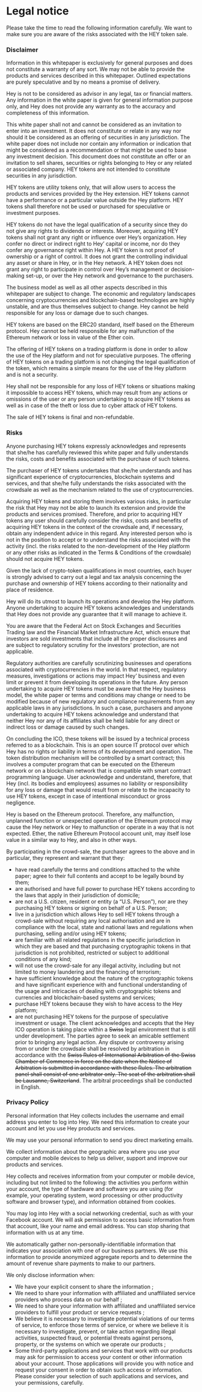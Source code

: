 # Legal notice

Please take the time to read the following information carefully. We want to make sure you are aware of the risks associated with the HEY token sale.

### Disclaimer

Information in this whitepaper is exclusively for general purposes and does not constitute a warranty of any sort. We may not be able to provide the products and services described in this whitepaper. Outlined expectations are purely speculative and by no means a promise of delivery.

Hey is not to be considered as advisor in any legal, tax or financial matters. Any information in the white paper is given for general information purpose only, and Hey does not provide any warranty as to the accuracy and completeness of this information.

This white paper shall not and cannot be considered as an invitation to enter into an investment. It does not constitute or relate in any way nor should it be considered as an offering of securities in any jurisdiction. The white paper does not include nor contain any information or indication that might be considered as a recommendation or that might be used to base any investment decision. This document does not constitute an offer or an invitation to sell shares, securities or rights belonging to Hey or any related or associated company. HEY tokens are not intended to constitute securities in any jurisdiction.

HEY tokens are utility tokens only, that will allow users to access the products and services provided by the Hey extension. HEY tokens cannot have a performance or a particular value outside the Hey platform. HEY tokens shall therefore not be used or purchased for speculative or investment purposes.

HEY tokens do not have the legal qualification of a security since they do not give any rights to dividends or interests. Moreover, acquiring HEY tokens shall not grant any right or influence over Hey’s organization. Hey confer no direct or indirect right to Hey’ capital or income, nor do they confer any governance right within Hey. A HEY token is not proof of ownership or a right of control. It does not grant the controlling individual any asset or share in Hey, or in the Hey network. A HEY token does not grant any right to participate in control over Hey’s management or decision-making set-up, or over the Hey network and governance to the purchasers.

The business model as well as all other aspects described in this whitepaper are subject to change. The economic and regulatory landscapes concerning cryptocurrencies and blockchain-based technologies are highly unstable, and are thus themselves subject to change. Hey cannot be held responsible for any loss or damage due to such changes.

HEY tokens are based on the ERC20 standard, itself based on the Ethereum protocol. Hey cannot be held responsible for any malfunction of the Ethereum network or loss in value of the Ether coin.

The offering of HEY tokens on a trading platform is done in order to allow the use of the Hey platform and not for speculative purposes. The offering of HEY tokens on a trading platform is not changing the legal qualification of the token, which remains a simple means for the use of the Hey platform and is not a security.

Hey shall not be responsible for any loss of HEY tokens or situations making it impossible to access HEY tokens, which may result from any actions or omissions of the user or any person undertaking to acquire HEY tokens as well as in case of the theft or loss due to cyber attack of HEY tokens.

The sale of HEY tokens is final and non-refundable.

### Risks

Anyone purchasing HEY tokens expressly acknowledges and represents that she/he has carefully reviewed this white paper and fully understands the risks, costs and benefits associated with the purchase of such tokens.

The purchaser of HEY tokens undertakes that she/he understands and has significant experience of cryptocurrencies, blockchain systems and services, and that she/he fully understands the risks associated with the crowdsale as well as the mechanism related to the use of cryptocurrencies.

Acquiring HEY tokens and storing them involves various risks, in particular the risk that Hey may not be able to launch its extension and provide the products and services promised. Therefore, and prior to acquiring HEY tokens any user should carefully consider the risks, costs and benefits of acquiring HEY tokens in the context of the crowdsale and, if necessary, obtain any independent advice in this regard. Any interested person who is not in the position to accept or to understand the risks associated with the activity \(incl. the risks related to the non-development of the Hey platform or any other risks as indicated in the Terms & Conditions of the crowdsale\) should not acquire HEY tokens.

Given the lack of crypto-token qualifications in most countries, each buyer is strongly advised to carry out a legal and tax analysis concerning the purchase and ownership of HEY tokens according to their nationality and place of residence.

Hey will do its utmost to launch its operations and develop the Hey platform. Anyone undertaking to acquire HEY tokens acknowledges and understands that Hey does not provide any guarantee that it will manage to achieve it.

You are aware that the Federal Act on Stock Exchanges and Securities Trading law and the Financial Market Infrastructure Act, which ensure that investors are sold investments that include all the proper disclosures and are subject to regulatory scrutiny for the investors' protection, are not applicable.

Regulatory authorities are carefully scrutinizing businesses and operations associated with cryptocurrencies in the world. In that respect, regulatory measures, investigations or actions may impact Hey’ business and even limit or prevent it from developing its operations in the future. Any person undertaking to acquire HEY tokens must be aware that the Hey business model, the white paper or terms and conditions may change or need to be modified because of new regulatory and compliance requirements from any applicable laws in any jurisdictions. In such a case, purchasers and anyone undertaking to acquire HEY tokens acknowledge and understand that neither Hey nor any of its affiliates shall be held liable for any direct or indirect loss or damage caused by such changes.

On concluding the ICO, these tokens will be issued by a technical process referred to as a blockchain. This is an open source IT protocol over which Hey has no rights or liability in terms of its development and operation. The token distribution mechanism will be controlled by a smart contract; this involves a computer program that can be executed on the Ethereum network or on a blockchain network that is compatible with smart contract programming language. User acknowledge and understand, therefore, that Hey \(incl. its bodies and employees\) assumes no liability or responsibility for any loss or damage that would result from or relate to the incapacity to use HEY tokens, except in case of intentional misconduct or gross negligence.

Hey is based on the Ethereum protocol. Therefore, any malfunction, unplanned function or unexpected operation of the Ethereum protocol may cause the Hey network or Hey to malfunction or operate in a way that is not expected. Ether, the native Ethereum Protocol account unit, may itself lose value in a similar way to Hey, and also in other ways.

By participating in the crowd-sale, the purchaser agrees to the above and in particular, they represent and warrant that they:

* have read carefully the terms and conditions attached to the white paper; agree to their full contents and accept to be legally bound by them;
* are authorised and have full power to purchase HEY tokens according to the laws that apply in their jurisdiction of domicile;
* are not a U.S. citizen, resident or entity \(a “U.S. Person”\), nor are they purchasing HEY tokens or signing on behalf of a U.S. Person;
* live in a jurisdiction which allows Hey to sell HEY tokens through a crowd-sale without requiring any local authorisation and are in compliance with the local, state and national laws and regulations when purchasing, selling and/or using HEY tokens;
* are familiar with all related regulations in the specific jurisdiction in which they are based and that purchasing cryptographic tokens in that jurisdiction is not prohibited, restricted or subject to additional conditions of any kind;
* will not use the crowd-sale for any illegal activity, including but not limited to money laundering and the financing of terrorism;
* have sufficient knowledge about the nature of the cryptographic tokens and have significant experience with and functional understanding of the usage and intricacies of dealing with cryptographic tokens and currencies and blockchain-based systems and services;
* purchase HEY tokens because they wish to have access to the Hey platform;
* are not purchasing HEY tokens for the purpose of speculative investment or usage. The client acknowledges and accepts that the Hey ICO operation is taking place within a ~~Swiss~~ legal environment that is still under development. The parties agree to seek an amicable settlement prior to bringing any legal action. Any dispute or controversy arising from or under the crowdsale shall be resolved by arbitration in accordance with the ~~Swiss Rules of International Arbitration of the Swiss Chamber of Commerce in force on the date when the Notice of Arbitration is submitted in accordance with these Rules. The arbitration panel shall consist of one arbitrator only. The seat of the arbitration shall be Lausanne, Switzerland~~. The arbitral proceedings shall be conducted in English.

### Privacy Policy

Personal information that Hey collects includes the username and email address you enter to log into Hey. We need this information to create your account and let you use Hey products and services.

We may use your personal information to send you direct marketing emails.

We collect information about the geographic area where you use your computer and mobile devices to help us deliver, support and improve our products and services.

Hey collects and receives information from your computer or mobile device, including but not limited to the following: the activities you perform within your account, the type of hardware and software you are using \(for example, your operating system, word processing or other productivity software and browser type\), and information obtained from cookies.

You may log into Hey with a social networking credential, such as with your Facebook account. We will ask permission to access basic information from that account, like your name and email address. You can stop sharing that information with us at any time.

We automatically gather non-personally-identifiable information that indicates your association with one of our business partners. We use this information to provide anonymized aggregate reports and to determine the amount of revenue share payments to make to our partners.

We only disclose information when:

* We have your explicit consent to share the information ;
* We need to share your information with affiliated and unaffiliated service providers who process data on our behalf ;
* We need to share your information with affiliated and unaffiliated service providers to fulfill your product or service requests ;
* We believe it is necessary to investigate potential violations of our terms of service, to enforce those terms of service, or where we believe it is necessary to investigate, prevent, or take action regarding illegal activities, suspected fraud, or potential threats against persons, property, or the systems on which we operate our products ;
* Some third-party applications and services that work with our products may ask for permission to access your content or other information about your account. Those applications will provide you with notice and request your consent in order to obtain such access or information. Please consider your selection of such applications and services, and your permissions, carefully.

